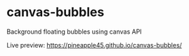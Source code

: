 # canvas-bubbles
Background floating bubbles using canvas API


Live preview: https://pineapple45.github.io/canvas-bubbles/
